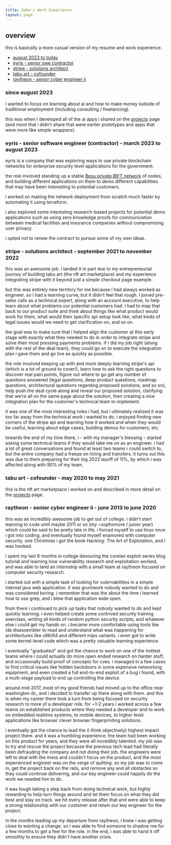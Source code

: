 ```yaml
---
title: Gabe's Work Experience
layout: page
---
```


## overview
this is basically a more casual version of my resume and work experience.

- [august 2023 to today](#since-august-2023)
- [eyris - senior swe contractor](#eyris---senior-software-engineer-contractor---march-2023-to-august-2023)
- [stripe - solutions architect](#stripe---solutions-architect---september-2021-to-november-2022)
- [tabu art - cofounder](#tabu-art---cofounder---may-2020-to-may-2021)
- [raytheon - senior cyber engineer ii](#raytheon---senior-cyber-engineer-ii---june-2013-to-june-2020)


### since august 2023
i wanted to focus on learning about ai and how to make money outside of traditional employment (including consulting / freelancing).

this was when i developed all of the ai apps i shared on the [projects](./projects.md) page (and more that i didn't share that were earlier prototypes and apps that were more like simple wrappers).


### eyris - senior software engineer (contractor) - march 2023 to august 2023
eyris is a company that was exploring ways to use private blockchain networks for enterprise security level applications for the government.

the role involved standing up a stable [Besu private IBFT network](https://besu.hyperledger.org/private-networks) of nodes, and building different applications on them to demo different capabilities that may have been interesting to potential customers.

i worked on making the network deployment from scratch much faster by automating it using terraform.

i also explored some interesting research-based projects for potential demo applications such as using zero knowledge proofs for communication between medical facilities and insurance companies without compromising user privacy.

i opted not to renew the contract to pursue some of my own ideas.


### stripe - solutions architect - september 2021 to november 2022
this was an awesome job. i landed it in part due to my entrepreneurial journey of building tabu art (the nft art marketplace) and my experience integrating stripe with it beyond just a simple checkout page example.

but this was entirely new territory for me because i had always worked as engineer. so i had a learning curve, but it didn't feel that rough. i joined pre-sales calls as a technical expert, along with an account executive, to help learn about what problems our potential customers had. i had to map that back to our product suite and think about things like what product would work for them, what would their specific api setup look like, what kinds of legal issues would we need to get clarification on, and so on.

the goal was to make sure that i helped align the customer at this early stage with exactly what they needed to do in order to integrate stripe and solve their most pressing payments problems. if i did my job right (along with the rest of the deal team), they could go on to execute the integration plan i gave them and go live as quickly as possible.

the role involved keeping up with and more deeply learning stripe's api (which is a lot of ground to cover!), learn how to ask the right questions to discover real pain points, figure out where to go get any number of questions answered (legal questions, deep product questions, roadmap questions, architectural questions regarding proposed solutions, and so on), help push the deal cycle along and reveal our proposed solution, clarifying that we're all on the same page about the solution, then creating a nice integration plan for the customer's technical team to implement.

it was one of the most interesting roles i had, but i ultimately realized it was too far away from the technical work i wanted to do. i enjoyed finding new corners of the stripe api and learning how it worked and when they would be useful, learning about edge cases, building demos for customers, etc.

towards the end of my time there, i - with my manager's blessing - started asking some technical teams if they would take me on as an engineer. i had a lot of great conversations and found at least two teams i could switch to, but the entire company had a freeze on hiring and transfers. it turns out this was due to them preparing for their big 2022 layoff of 11%, by which i was affected along with 90% of my team.


### tabu art - cofounder - may 2020 to may 2021
this is the nft art marketplace i worked on and described in more detail on the [projects](./projects.md) page.


### raytheon - senior cyber engineer ii - june 2013 to june 2020
this was an incredibly awesome job to get out of college. i didn't start learning to code until maybe 2011 or so (my ~sophomore / junior year) which could be said to be pretty late in life. i forced myself to use linux once i got into coding, and eventually found myself enamored with computer security. one Christmas i got the book Hacking: The Art of Explotation, and i was hooked.

i spent my last 6 months in college devouring the corelan exploit series blog tutorial and learning how vulnerability research and exploitation worked, and was able to land an internship with a small team at raytheon focused on computer security research.

i started out with a simple task of looking for vulernabilities in a simple internal java web application. it was gruntwork nobody wanted to do and was considered boring. i remember that was the about the time i learned how to use grep, and i blew that application wide open.

from there i continued to pick up tasks that nobody wanted to do and kept quickly learning. i even helped create some contrived security training exercises, writing all kinds of random python security scripts, and whatever else i could get my hands on. i became more comfortable using tools like ida disassembler to read and understand what was happening for architectures like x86/64 and different mips variants. i even got to write some kernel-level code which was a pretty valuable learning experience.

i eventually "graduated" and got the chance to work on one of the hottest teams where i could actually do more open ended research on harder stuff, and occasionally build proof of concepts for cves. i managed in a few cases to find critical issues like hidden backdoors in some expensive networking equipment, and even created a full end-to-end exploit of a bug i found, with a multi-stage payload to end up controlling the device.

around mid-2017, most of my good friends had moved up to the office near washington dc, and i decided to transfer up there along with them. and this is when my career there took a turn from being focused on security research to more of a developer role. for ~1-2 years i worked across a few teams on established products where they needed a developer and to work on embedded realtime systems, to mobile devices, to higher level applications like browser clever browser fingerprinting solutions.

i eventually got the chance to lead the (i think objectively) highest impact project there. and it was a humbling experience. the team had been working on this product for years, and they were all incredibly talented. my job was to try and rescue the project because the previous tech lead had literally been defrauding the company and not doing their job. the engineers were left to deal with the mess and couldn't focus on the product, and the most experienced engineer was on the verge of quitting. so my job was to come in, get the project back on the rails, and remove any and all obstacles so they could continue delivering, and our key engineer could happily do the work we needed him to do.

it was tough taking a step back from doing technical work, but highly rewarding to help turn things around and let them focus on what they did best and stay on track. we hit every release after that and were able to keep a strong relationship with our customer and retain our key engineer for the project.

in the months leading up my departure from raytheon, i knew i was getting close to wanting a change. so i was able to find someone to shadow me for a few months to get a feel for the role. in the end, i was able to hand it off smoothly to ensure they didn't have another crisis.